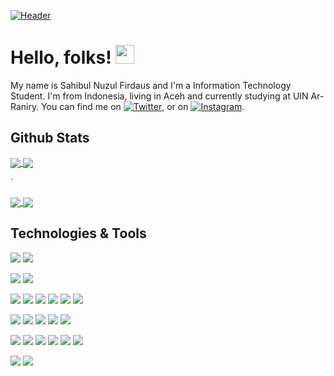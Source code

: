 <!-- ### Hi there 👋 -->

[![Header](https://frontendjoe.com/images/wallpapers/squares.png)](https://sahibul-nf.github.io/)

# Hello, folks! <img src="https://raw.githubusercontent.com/MartinHeinz/MartinHeinz/master/wave.gif" width="30px">

My name is Sahibul Nuzul Firdaus and I'm a Information Technology Student. I'm from Indonesia, living in Aceh and currently studying at UIN Ar-Raniry. You can find me on [![Twitter][1.2]][1],  or on [![Instagram][3.2]][3].


## Github Stats

<a href="https://github.com/sahibul-nf/sahibul-nf">
  <img align="center" src="https://github-readme-stats.vercel.app/api?username=sahibul-nf&count_private=true&show_icons=true&title_color=00add8&bg_color=24292e&text_color=f6f8fa&icon_color=00add8&border_radius=16" />
</a>
<a href="https://github.com/sahibul-nf/sahibul-nf">
  <img align="center" src="https://github-readme-stats.vercel.app/api/top-langs/?username=sahibul-nf&exclude_repo=elearning-api,ecommerse-api&langs_count=3&border_radius=16&border_color=d1d5da" />
</a>

\`

<a href="https://github.com/sahibul-nf/sahibul-nf.github.io">
  <img align="center" src="https://github-readme-stats.vercel.app/api/pin/?username=sahibul-nf&repo=sahibul-nf.github.io&show_owner=true&border_radius=16&border_color=d1d5da" />
</a>
<a href="https://github.com/sahibul-nf/elearning-api">
  <img align="center" src="https://github-readme-stats.vercel.app/api/pin/?username=sahibul-nf&repo=elearning-api&show_owner=true&border_radius=16&border_color=d1d5da" />
</a>


## Technologies & Tools

![](https://img.shields.io/badge/OS-Linux-informational?style=flat&logo=linux&logoColor=white&color=00add8)
![](https://img.shields.io/badge/OS-Android-informational?style=flat&logo=android&logoColor=white&color=00add8)

![](https://img.shields.io/badge/Editor-VSCode-informational?style=flat&logo=visual-studio-code&logoColor=white&color=00add8)
![](https://img.shields.io/badge/Editor-IntelliJ_IDEA-informational?style=flat&logo=intellij-idea&logoColor=white&color=00add8)

![](https://img.shields.io/badge/Code-Dart-informational?style=flat&logo=dart&logoColor=white&color=00add8)
![](https://img.shields.io/badge/Code-JavaScript-informational?style=flat&logo=javascript&logoColor=white&color=00add8)
![](https://img.shields.io/badge/Code-Golang-informational?style=flat&logo=go&logoColor=white&color=00add8)
![](https://img.shields.io/badge/Code-Java-informational?style=flat&logo=java&logoColor=white&color=00add8)
![](https://img.shields.io/badge/Code-PHP-informational?style=flat&logo=php&logoColor=white&color=00add8)
![](https://img.shields.io/badge/Shell-Bash-informational?style=flat&logo=gnu-bash&logoColor=white&color=00add8)

![](https://img.shields.io/badge/Framework-Flutter-informational?style=flat&logo=flutter&logoColor=white&color=00add8)
![](https://img.shields.io/badge/Framework-Vue-informational?style=flat&logo=vue-dot-js&logoColor=white&color=00add8)
![](https://img.shields.io/badge/Framework-Laravel-informational?style=flat&logo=laravel&logoColor=white&color=00add8)
![](https://img.shields.io/badge/Framework-Spring-Boot-informational?style=flat&logo=laravel&logoColor=white&color=00add8)
![](https://img.shields.io/badge/Framework-Express-informational?style=flat&logo=laravel&logoColor=white&color=00add8)

![](https://img.shields.io/badge/Tools-Figma-informational?style=flat&logo=figma&logoColor=white&color=00add8)
![](https://img.shields.io/badge/Tools-MySQL-informational?style=flat&logo=mysql&logoColor=white&color=00add8)
![](https://img.shields.io/badge/Tools-Docker-informational?style=flat&logo=docker&logoColor=white&color=00add8)
![](https://img.shields.io/badge/Tools-Apache-informational?style=flat&logo=apache&logoColor=white&color=00add8)
![](https://img.shields.io/badge/Tools-ApacheMaven-informational?style=flat&logo=apache-maven&logoColor=white&color=00add8)
![](https://img.shields.io/badge/Tools-Apache-Storm-informational?style=flat&logo=apache-storm&logoColor=white&color=00add8)

![](https://img.shields.io/badge/Cloud-Heroku-informational?style=flat&logo=heroku&logoColor=white&color=00add8)
![](https://img.shields.io/badge/Cloud-Alibaba-informational?style=flat&logo=alibaba-cloud&logoColor=white&color=00add8)


[1.1]: http://i.imgur.com/tXSoThF.png (twitter icon)
[2.1]: http://i.imgur.com/0o48UoR.png (github icon with padding)

<!-- icons without padding -->

[1.2]: http://i.imgur.com/wWzX9uB.png (twitter icon)
[2.2]: http://i.imgur.com/9I6NRUm.png (github icon without padding)
[3.2]: https://raw.githubusercontent.com/MartinHeinz/MartinHeinz/master/linkedin-3-16.png (LinkedIn icon)


<!-- links to your social media accounts -->

[1]: https://twitter.com/sahibul_nf
[2]: https://github.com/sahibul-nf
[3]: https://www.linkedin.com/in/sahibul-nf

